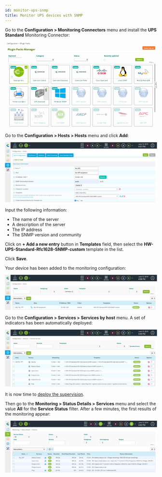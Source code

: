 ```yaml
---
id: monitor-ups-snmp
title: Monitor UPS devices with SNMP
---
```


Go to the **Configuration \> Monitoring Connectors** menu and install the **UPS Standard** Monitoring Connector:

![image](../assets/getting-started/quick_start_ups_0.gif)

Go to the **Configuration \> Hosts \> Hosts** menu and click **Add**:

![image](../assets/getting-started/quick_start_ups_1.png)

Input the following information:

* The name of the server
* A description of the server
* The IP address
* The SNMP version and community

Click on **+ Add a new entry** button in **Templates** field, then select the **HW-UPS-Standard-Rfc1628-SNMP-custom**
template in the list.

Click **Save**.

Your device has been added to the monitoring configuration:

![image](../assets/getting-started/quick_start_ups_2.png)

Go to the **Configuration \> Services \> Services by host** menu. A set of indicators has been automatically deployed:

![image](../assets/getting-started/quick_start_ups_3.png)

It is now time to [deploy the supervision](first-supervision.md#deploying-a-configuration).

Then go to the **Monitoring \> Status Details \> Services** menu and select the value **All** for the **Service Status**
filter. After a few minutes, the first results of the monitoring appear:

![image](../assets/getting-started/quick_start_ups_4.png)